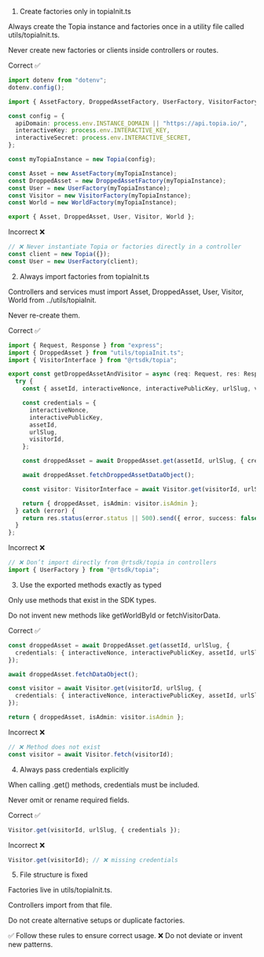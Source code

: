 1. Create factories only in topiaInit.ts

Always create the Topia instance and factories once in a utility file called utils/topiaInit.ts.

Never create new factories or clients inside controllers or routes.

Correct ✅

```ts
import dotenv from "dotenv";
dotenv.config();

import { AssetFactory, DroppedAssetFactory, UserFactory, VisitorFactory, WorldFactory, Topia } from "@rtsdk/topia";

const config = {
  apiDomain: process.env.INSTANCE_DOMAIN || "https://api.topia.io/",
  interactiveKey: process.env.INTERACTIVE_KEY,
  interactiveSecret: process.env.INTERACTIVE_SECRET,
};

const myTopiaInstance = new Topia(config);

const Asset = new AssetFactory(myTopiaInstance);
const DroppedAsset = new DroppedAssetFactory(myTopiaInstance);
const User = new UserFactory(myTopiaInstance);
const Visitor = new VisitorFactory(myTopiaInstance);
const World = new WorldFactory(myTopiaInstance);

export { Asset, DroppedAsset, User, Visitor, World };
```

Incorrect ❌

```ts
// ❌ Never instantiate Topia or factories directly in a controller
const client = new Topia({});
const User = new UserFactory(client);
```

2. Always import factories from topiaInit.ts

Controllers and services must import Asset, DroppedAsset, User, Visitor, World from ../utils/topiaInit.

Never re-create them.

Correct ✅

```ts
import { Request, Response } from "express";
import { DroppedAsset } from "utils/topiaInit.ts";
import { VisitorInterface } from "@rtsdk/topia";

export const getDroppedAssetAndVisitor = async (req: Request, res: Response) => {
  try {
    const { assetId, interactiveNonce, interactivePublicKey, urlSlug, visitorId } = req.query;

    const credentials = {
      interactiveNonce,
      interactivePublicKey,
      assetId,
      urlSlug,
      visitorId,
    };

    const droppedAsset = await DroppedAsset.get(assetId, urlSlug, { credentials });

    await droppedAsset.fetchDroppedAssetDataObject();

    const visitor: VisitorInterface = await Visitor.get(visitorId, urlSlug, { credentials });

    return { droppedAsset, isAdmin: visitor.isAdmin };
  } catch (error) {
    return res.status(error.status || 500).send({ error, success: false });
  }
};
```

Incorrect ❌

```ts
// ❌ Don’t import directly from @rtsdk/topia in controllers
import { UserFactory } from "@rtsdk/topia";
```

3. Use the exported methods exactly as typed

Only use methods that exist in the SDK types.

Do not invent new methods like getWorldById or fetchVisitorData.

Correct ✅

```ts
const droppedAsset = await DroppedAsset.get(assetId, urlSlug, {
  credentials: { interactiveNonce, interactivePublicKey, assetId, urlSlug, visitorId },
});

await droppedAsset.fetchDataObject();

const visitor = await Visitor.get(visitorId, urlSlug, {
  credentials: { interactiveNonce, interactivePublicKey, assetId, urlSlug, visitorId },
});

return { droppedAsset, isAdmin: visitor.isAdmin };
```

Incorrect ❌

```ts
// ❌ Method does not exist
const visitor = await Visitor.fetch(visitorId);
```

4. Always pass credentials explicitly

When calling .get() methods, credentials must be included.

Never omit or rename required fields.

Correct ✅

```ts
Visitor.get(visitorId, urlSlug, { credentials });
```

Incorrect ❌

```ts
Visitor.get(visitorId); // ❌ missing credentials
```

5. File structure is fixed

Factories live in utils/topiaInit.ts.

Controllers import from that file.

Do not create alternative setups or duplicate factories.

✅ Follow these rules to ensure correct usage.
❌ Do not deviate or invent new patterns.
